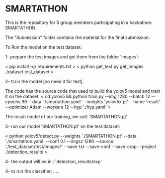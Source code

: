 # SMARTATHON
 
This is the repository for 5 group members participating in a hackathon: SMARTATHON.


The "Submission" folder contains the material for the final submission.

To Run the model on the test dataset:

1- prepare the test images and get them from the folder 'images':

< pip install -qr requirements.txt >
 < python get_test.py get_images ./dataset test_dataset >

2- train the model [no need it for test]:

The code has the source code that used to build the yolov5 model and train it on the dataset. 
< cd yolov5 && python train.py --img 1280 --batch 12 --epochs 90 --data './smartathon.yaml' --weights 'yolov5x.pt' --name 'result' --optimizer Adam --workers 12 --hyp './hyp.yaml' >

The result model of our training, we call: 'SMARTATHON.pt'

3- run our model 'SMARTATHON.pt' on the test dataset:

 < python yolov5/detect.py --weights './SMARTATHON.pt' --data './smartathon.yaml' --conf 0.1 --imgsz 1280 --source './test_dataset/test/images/' --save-txt --save-conf --save-crop --project ./detection_results >


4- the output will be in : 'detection_results/exp'

4- to run the classifier: .....
